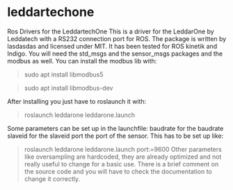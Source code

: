 # leddartechone
Ros Drivers for the LeddartechOne This is a driver for the LeddarOne by Leddatech with a RS232 connection port for ROS. The package is written by lasdasdas and licensed under MIT. It has been tested for ROS kinetik and Indigo. 
You will need the std_msgs and the sensor_msgs packages and the modbus as well. You can install the modbus lib with:

>sudo apt install libmodbus5

>sudo apt install libmodbus-dev

After installing you just have to roslaunch it with:

>roslaunch leddarone leddarone.launch

Some parameters can be set up in the launchfile:
baudrate for the baudrate
slaveid for the slaveid
port the port of the sensor.
This has to be set up like:
>roslaunch leddarone leddarone.launch port:=9600
Other parameters like oversampling are hardcoded, they are already optimized and not really useful to change for a basic use. There is a brief comment on the source code and you will have to check the documentation to change it correctly.
